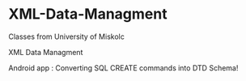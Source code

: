 # XML-Data-Managment
Classes from University of Miskolc

XML Data Managment

Android app : Converting SQL CREATE commands into DTD Schema!
